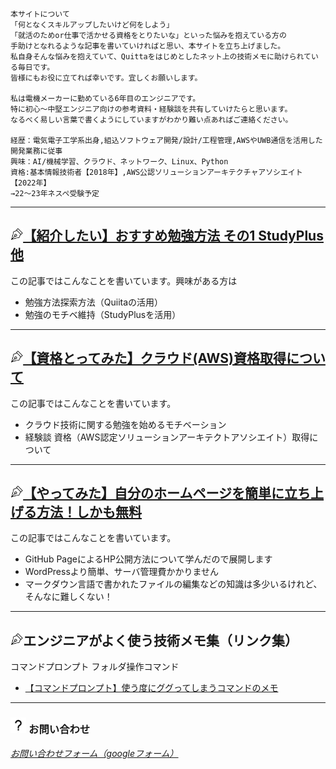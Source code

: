 
```
本サイトについて
「何となくスキルアップしたいけど何をしよう」
「就活のためor仕事で活かせる資格をとりたいな」といった悩みを抱えている方の
手助けとなれるような記事を書いていければと思い、本サイトを立ち上げました。
私自身そんな悩みを抱えていて、Quittaをはじめとしたネット上の技術メモに助けられている毎日です。
皆様にもお役に立てれば幸いです。宜しくお願いします。

私は電機メーカーに勤めている6年目のエンジニアです。
特に初心〜中堅エンジニア向けの参考資料・経験談を共有していけたらと思います。
なるべく易しい言葉で書くようにしていますがわかり難い点あればご連絡ください。

経歴：電気電子工学系出身,組込ソフトウェア開発/設計/工程管理,AWSやUWB通信を活用した開発業務に従事
興味：AI/機械学習、クラウド、ネットワーク、Linux、Python
資格:基本情報技術者【2018年】,AWS公認ソリューションアーキテクチャアソシエイト【2022年】
→22～23年ネスペ受験予定
```


----

## <img src="./images/pen.png" width="4%">[【紹介したい】おすすめ勉強方法 その1 StudyPlus他](https://kissshot-skup.github.io/webpage/studyplus)

この記事ではこんなことを書いています。興味がある方は
- 勉強方法探索方法（Quiitaの活用）
- 勉強のモチベ維持（StudyPlusを活用）

----

## <img src="./images/pen.png" width="4%">[【資格とってみた】クラウド(AWS)資格取得について](https://kissshot-skup.github.io/webpage/AWS_SAA)

この記事ではこんなことを書いています。
- クラウド技術に関する勉強を始めるモチベーション
- 経験談 資格（AWS認定ソリューションアーキテクトアソシエイト）取得について

----


## <img src="./images/pen.png" width="4%">[【やってみた】自分のホームページを簡単に立ち上げる方法！しかも無料](./GitHub_Page)

この記事ではこんなことを書いています。
- GitHub PageによるHP公開方法について学んだので展開します
- WordPressより簡単、サーバ管理費かかりません
- マークダウン言語で書かれたファイルの編集などの知識は多少いるけれど、そんなに難しくない！


----

## <img src="./images/pen.png" width="4%">エンジニアがよく使う技術メモ集（リンク集）

コマンドプロンプト フォルダ操作コマンド
- [【コマンドプロンプト】使う度にググってしまうコマンドのメモ](http://mosinoma.cocolog-nifty.com/blog/2010/08/post-da45.html)


----

### <img src="./images/question.png" width="5%"> お問い合わせ

[_お問い合わせフォーム（googleフォーム）_](https://docs.google.com/forms/d/e/1FAIpQLSfpbvbT_OmlYiQRZCubeB3hX8pdq3BXhGoAs0Ug0F3iY_x3ew/viewform?usp=sf_link)
